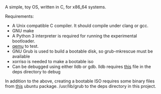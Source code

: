 A simple, toy OS, written in C, for x86_64 systems.

Requirements:
* A Unix compatible C compiler. It should compile under clang or gcc.
* GNU make
* A Python 3 interpreter is required for running the experimental bootloader.
* [qemu](http://http://www.qemu-project.org/) to test.
* GNU Grub is used to build a bootable disk, so grub-mkrescue must be available
* xorriso is needed to make a bootable iso
* Can be debugged using either lldb or gdb. lldb requires [this](https://github.com/llvm-mirror/lldb/blob/master/examples/python/x86_64_target_definition.py) file in the deps directory to debug

In addition to the above, creating a bootable ISO requires some binary files from [this](http://packages.ubuntu.com/yakkety/grub-pc-bin) ubuntu package. /usr/lib/grub to the deps directory in this project.
